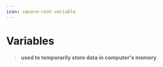 ```yaml
---
icon: square-root-variable
---
```


# Variables

> **used to temporarily store data in computer's memory**





